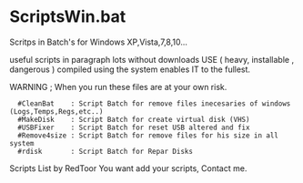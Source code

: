 # ScriptsWin.bat
Scritps in Batch's for Windows XP,Vista,7,8,10...

useful scripts in paragraph lots without downloads USE ( heavy, installable , dangerous ) compiled using the system enables IT to the fullest.

WARNING ; When you run these files are at your own risk.

```
  #CleanBat    : Script Batch for remove files inecesaries of windows (Logs,Temps,Regs,etc..)
  #MakeDisk    : Script Batch for create virtual disk (VHS)
  #USBFixer    : Script Batch for reset USB altered and fix
  #Remove4size : Script Batch for remove files for his size in all system
  #rdisk       : Script Batch for Repar Disks
```

Scripts List by RedToor
You want add your scripts, Contact me.
